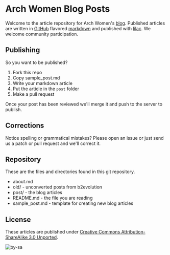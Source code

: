 # Arch Women Blog Posts

Welcome to the article repository for Arch Women's [blog][].
Published articles are written in [GitHub][GFM] flavored [markdown][] and published with [lilac][].
We welcome community participation.

  [blog]: https://archwomen.org/blog/
  [markdown]: http://daringfireball.net/projects/markdown/
  [GFM]: https://help.github.com/articles/github-flavored-markdown/
  [lilac]: https://github.com/hit9/lilac

## Publishing

So you want to be published?

1. Fork this repo
2. Copy sample_post.md
3. Write your markdown article
4. Put the article in the `post` folder
5. Make a pull request

Once your post has been reviewed we'll merge it and push to the server to publish.

## Corrections

Notice spelling or grammatical mistakes?
Please open an issue or just send us a patch or pull request and we'll correct it.

## Repository

These are the files and directories found in this git repository.

- about.md
- old/ - unconverted posts from b2evolution
- post/ - the blog articles
- README.md - the file you are reading
- sample_post.md - template for creating new blog articles

## License

These articles are published under [Creative Commons Attribution-ShareAlike 3.0 Unported][license].

![by-sa](http://i.creativecommons.org/l/by-sa/3.0/88x31.png)

  [license]: http://creativecommons.org/licenses/by-sa/3.0/
